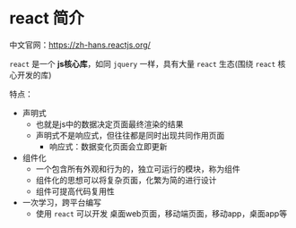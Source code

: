 # react 简介

中文官网：<https://zh-hans.reactjs.org/>

`react` 是一个 **js核心库**，如同 `jquery` 一样，具有大量 `react` 生态(围绕 `react` 核心开发的库)

特点：

- 声明式
  - 也就是js中的数据决定页面最终渲染的结果
  - 声明式不是响应式，但往往都是同时出现共同作用页面
    - 响应式：数据变化页面会立即更新
- 组件化
  - 一个包含所有外观和行为的，独立可运行的模块，称为组件
  - 组件化的思想可以将复杂页面，化繁为简的进行设计
  - 组件可提高代码复用性
- 一次学习，跨平台编写
  - 使用 `react` 可以开发 桌面web页面，移动端页面，移动app，桌面app等